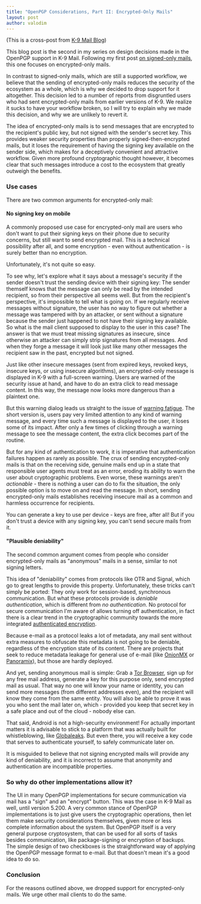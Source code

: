 ```yaml
---
title: "OpenPGP Considerations, Part II: Encrypted-Only Mails"
layout: post
author: valodim
---
```


(This is a cross-post from [K-9 Mail Blog](https://k9mail.github.io/2017/01/30/OpenPGP-Considerations-Part-II.html))

This blog post is the second in my series on design decisions made in the OpenPGP support in K-9 Mail.
Following my first post [on signed-only mails](https://k9mail.github.io/2016/11/24/OpenPGP-Considerations-Part-I.html), this one focuses on encrypted-only mails.

In contrast to signed-only mails, which are still a supported workflow, we believe that the sending of encrypted-only mails reduces the security of the ecosystem as a whole, which is why we decided to drop support for it altogether.
This decision led to a number of reports from disgruntled users who had sent encrypted-only mails from earlier versions of K-9.
We realize it sucks to have your workflow broken, so I will try to explain why we made this decision, and why we are unlikely to revert it.

The idea of encrypted-only mails is to send messages that are encrypted to the recipient's public key, but not signed with the sender's secret key.
This provides weaker security properties than properly signed-then-encrypted mails, but it loses the requirement of having the signing key available on the sender side, which makes for a deceptively convenient and attractive workflow.
Given more profound cryptographic thought however, it becomes clear that such messages introduce a cost to the ecosystem that greatly outweigh the benefits.

### Use cases

There are two common arguments for encrypted-only mail:

#### No signing key on mobile

A commonly proposed use case for encrypted-only mail are users who don't want to put their signing keys on their phone due to security concerns, but still want to send encrypted mail.
This is a technical possibility after all, and some encryption - even without authentication - is surely better than no encryption.

Unfortunately, it's not quite so easy.

To see why, let's explore what it says about a message's security if the sender doesn't trust the sending device with their signing key:
The sender themself knows that the message can only be read by the intended recipient, so from their perspective all seems well.
But from the recipient's perspective, it's impossible to tell what is going on.
If we regularly receive messages without signature, the user has no way to figure out whether a message was tampered with by an attacker, or sent without a signature because the sender just happened to not have their signing key available.
So what is the mail client supposed to display to the user in this case?
The answer is that we must treat missing signatures as insecure, since otherwise an attacker can simply strip signatures from all messages.
And when they forge a message it will look just like many other messages the recipient saw in the past, encrypted but not signed.

Just like other insecure messages (sent from expired keys, revoked keys, insecure keys, or using insecure algorithms), an encrypted-only message is displayed in K-9 with a full-screen warning.
Users are warned of the security issue at hand, and have to do an extra click to read message content.
In this way, the message now looks more dangerous than a plaintext one.

But this warning dialog leads us straight to the issue of [warning fatigue](http://people.ischool.berkeley.edu/~jensg/research/paper/Grossklags-NSPW11.pdf).
The short version is, users pay very limited attention to any kind of warning message, and every time such a message is displayed to the user, it loses some of its impact.
After only a few times of clicking through a warning message to see the message content, the extra click becomes part of the routine.

But for any kind of authentication to work, it is imperative that authentication failures happen as rarely as possible.
The crux of sending encrypted-only mails is that on the receiving side, genuine mails end up in a state that responsible user agents must treat as an error, eroding its ability to warn the user about cryptographic problems.
Even worse, these warnings aren't *actionable* - there is nothing a user can do to fix the situation, the only possible option is to move on and read the message.
In short, sending encrypted-only mails establishes receiving insecure mail as a common and harmless occurrence for recipients.

You can generate a key to use per device - keys are free, after all!
But if you don't trust a device with any signing key, you can't send secure mails from it.

#### "Plausible deniability"

The second common argument comes from people who consider encrypted-only mails as "anonymous" mails in a sense, similar to not signing letters.

This idea of "deniability" comes from protocols like OTR and Signal, which go to great lengths to provide this property.
Unfortunately, these tricks can't simply be ported: They only work for session-based, synchronous communication.
But what these protocols provide is *deniable authentication*, which is different from *no authentication*.
No protocol for secure communication I'm aware of allows turning off authentication, in fact there is a clear trend in the cryptographic community towards the more integrated [authenticated encryption](https://en.wikipedia.org/wiki/Authenticated_encryption).

Because e-mail as a protocol leaks a lot of metadata, any mail sent without extra measures to obfuscate this metadata is not going to be deniable, regardless of the encryption state of its content.
There are projects that seek to reduce metadata leakage for general use of e-mail (like [OnionMX](https://github.com/ehloonion/onionmx) or [Panoramix](https://panoramix-project.eu/)), but those are hardly deployed.

And yet, sending anonymous mail is simple:
Grab a [Tor Browser](https://www.torproject.org/projects/torbrowser.html.en), sign up for any free mail address, generate a key for this purpose only, send encrypted mail as usual.
That way no one will know your name or identity, you can send more messages (from different addresses even), and the recipient will know they come from the same entity.
You will also be able to prove it was you who sent the mail later on, which - provided you keep that secret key in a safe place and out of the cloud - nobody else can.

That said, Android is not a high-security environment!
For actually important matters it is advisable to stick to a platform that was actually built for whistleblowing, like [Globaleaks](https://www.globaleaks.org/implementations/).
But even there, you will receive a key code that serves to authenticate yourself, to safely communicate later on.

It is misguided to believe that not signing encrypted mails will provide any kind of deniability, and it is incorrect to assume that anonymity and authentication are incompatible properties.

### So why do other implementations allow it?

The UI in many OpenPGP implementations for secure communication via mail has a "sign" and an "encrypt" button.
This was the case in K-9 Mail as well, until version 5.200.
A very common stance of OpenPGP implementations is to just give users the cryptographic operations, then let them make security considerations themselves, given more or less complete information about the system.
But OpenPGP itself is a very general purpose cryptosystem, that can be used for all sorts of tasks besides communication, like package-signing or encryption of backups.
The simple design of two checkboxes is the straightforward way of applying the OpenPGP message format to e-mail.
But that doesn't mean it's a good idea to do so.

### Conclusion

For the reasons outlined above, we dropped support for encrypted-only mails.
We urge other mail clients to do the same.
